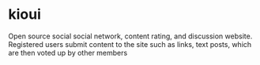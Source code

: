 # kioui

Open source social social network, content rating, and discussion website. Registered users submit content to the site such as links, text posts, which are then voted up by other members
